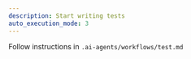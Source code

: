 ```yaml
---
description: Start writing tests
auto_execution_mode: 3
---
```


Follow instructions in `.ai-agents/workflows/test.md`